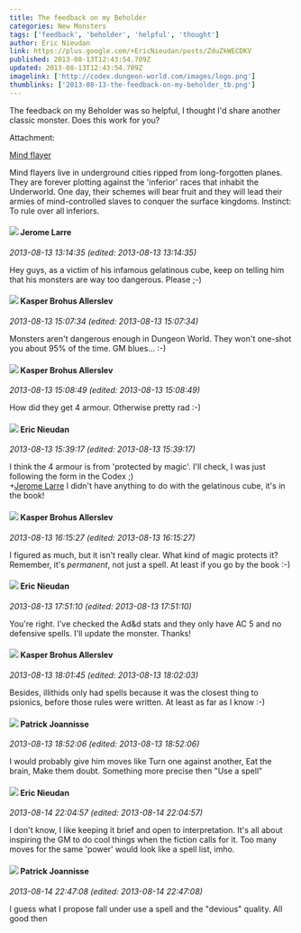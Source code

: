 ```yaml
---
title: The feedback on my Beholder
categories: New Monsters
tags: ['feedback', 'beholder', 'helpful', 'thought']
author: Eric Nieudan
link: https://plus.google.com/+EricNieudan/posts/ZduZkWECDKV
published: 2013-08-13T12:43:54.709Z
updated: 2013-08-13T12:43:54.709Z
imagelink: ['http://codex.dungeon-world.com/images/logo.png']
thumblinks: ['2013-08-13-the-feedback-on-my-beholder_tb.png']
---
```


The feedback on my Beholder was so helpful, I thought I&#39;d share another classic monster. Does this work for you? 


Attachment:

<a href='http://codex.dungeon-world.com/monster/579003'>Mind flayer</a>


Mind flayers live in underground cities ripped from long-forgotten planes. They are forever plotting against the 'inferior' races that inhabit the Underworld. One day, their schemes will bear fruit and they will lead their armies of mind-controlled slaves to conquer the surface kingdoms. Instinct: To rule over all inferiors.
<div id='comment z134exjhswiyup3y304cjzn4rrbownuzzeg'>
  <h4><img src='{{site.baseurl}}//images/avatars/113261011862199475375_photo.jpg'> Jerome Larre</h4>
      <p><cite>2013-08-13 13:14:35 (edited: 2013-08-13 13:14:35)</cite></p>
        <p>Hey guys, as a victim of his infamous gelatinous cube, keep on telling him that his monsters are way too dangerous. Please ;-)</p>
</div>
        

<div id='comment z134exjhswiyup3y304cjzn4rrbownuzzeg'>
  <h4><img src='{{site.baseurl}}//images/avatars/110937611143261107555_photo.jpg'> Kasper Brohus Allerslev</h4>
      <p><cite>2013-08-13 15:07:34 (edited: 2013-08-13 15:07:34)</cite></p>
        <p>Monsters aren&#39;t dangerous enough in Dungeon World. They won&#39;t one-shot you about 95% of the time. GM blues... :-)</p>
</div>
        

<div id='comment z134exjhswiyup3y304cjzn4rrbownuzzeg'>
  <h4><img src='{{site.baseurl}}//images/avatars/110937611143261107555_photo.jpg'> Kasper Brohus Allerslev</h4>
      <p><cite>2013-08-13 15:08:49 (edited: 2013-08-13 15:08:49)</cite></p>
        <p>How did they get 4 armour. Otherwise pretty rad :-)</p>
</div>
        

<div id='comment z134exjhswiyup3y304cjzn4rrbownuzzeg'>
  <h4><img src='{{site.baseurl}}//images/avatars/112928858730524882505_photo.jpg'> Eric Nieudan</h4>
      <p><cite>2013-08-13 15:39:17 (edited: 2013-08-13 15:39:17)</cite></p>
        <p>I think the 4 armour is from &#39;protected by magic&#39;. I&#39;ll check, I was just following the form in the Codex ;)<br /><span class="proflinkWrapper"><span class="proflinkPrefix">+</span><a class="proflink" href="https://plus.google.com/113261011862199475375" oid="113261011862199475375">Jerome Larre</a></span> I didn&#39;t have anything to do with the gelatinous cube, it&#39;s in the book! </p>
</div>
        

<div id='comment z134exjhswiyup3y304cjzn4rrbownuzzeg'>
  <h4><img src='{{site.baseurl}}//images/avatars/110937611143261107555_photo.jpg'> Kasper Brohus Allerslev</h4>
      <p><cite>2013-08-13 16:15:27 (edited: 2013-08-13 16:15:27)</cite></p>
        <p>I figured as much, but it isn&#39;t really clear. What kind of magic protects it? Remember, it&#39;s <i>permanent</i>, not just a spell. At least if you go by the book :-)</p>
</div>
        

<div id='comment z134exjhswiyup3y304cjzn4rrbownuzzeg'>
  <h4><img src='{{site.baseurl}}//images/avatars/112928858730524882505_photo.jpg'> Eric Nieudan</h4>
      <p><cite>2013-08-13 17:51:10 (edited: 2013-08-13 17:51:10)</cite></p>
        <p>You&#39;re right. I&#39;ve checked the Ad&amp;d stats and they only have AC 5 and no defensive spells. I&#39;ll update the monster. Thanks!</p>
</div>
        

<div id='comment z134exjhswiyup3y304cjzn4rrbownuzzeg'>
  <h4><img src='{{site.baseurl}}//images/avatars/110937611143261107555_photo.jpg'> Kasper Brohus Allerslev</h4>
      <p><cite>2013-08-13 18:01:45 (edited: 2013-08-13 18:02:03)</cite></p>
        <p>Besides, illithids only had spells because it was the closest thing to psionics, before those rules were written. At least as far as I know :-) </p>
</div>
        

<div id='comment z134exjhswiyup3y304cjzn4rrbownuzzeg'>
  <h4><img src='{{site.baseurl}}//images/avatars/102311180250681509880_photo.jpg'> Patrick Joannisse</h4>
      <p><cite>2013-08-13 18:52:06 (edited: 2013-08-13 18:52:06)</cite></p>
        <p>I would probably give him moves like Turn one against another, Eat the brain, Make them doubt. Something more precise then &quot;Use a spell&quot;</p>
</div>
        

<div id='comment z134exjhswiyup3y304cjzn4rrbownuzzeg'>
  <h4><img src='{{site.baseurl}}//images/avatars/112928858730524882505_photo.jpg'> Eric Nieudan</h4>
      <p><cite>2013-08-14 22:04:57 (edited: 2013-08-14 22:04:57)</cite></p>
        <p>I don&#39;t know, I like keeping it brief and open to interpretation. It&#39;s all about inspiring the GM to do cool things when the fiction calls for it. Too many moves for the same &#39;power&#39; would look like a spell list, imho.</p>
</div>
        

<div id='comment z134exjhswiyup3y304cjzn4rrbownuzzeg'>
  <h4><img src='{{site.baseurl}}//images/avatars/102311180250681509880_photo.jpg'> Patrick Joannisse</h4>
      <p><cite>2013-08-14 22:47:08 (edited: 2013-08-14 22:47:08)</cite></p>
        <p>I guess what I propose fall under use a spell and the &quot;devious&quot; quality.  All good then</p>
</div>
        